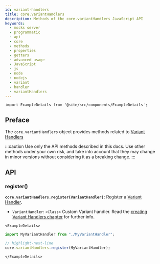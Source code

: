 ```yaml
---
id: variant-handlers
title: core.variantHandlers
description: Methods of the core.variantHandlers JavaScript API
keywords:
  - mocks server
  - programmatic
  - api
  - core
  - methods
  - properties
  - getters
  - advanced usage
  - JavaScript
  - js
  - node
  - nodejs
  - variant
  - handler
  - variantHandlers
---
```


```mdx-code-block
import ExampleDetails from '@site/src/components/ExampleDetails';
```

## Preface

The `core.variantHandlers` object provides methods related to [Variant Handlers](variant-handlers/intro.md)

:::caution
Use only the API methods described in this docs. Use other methods under your own risk, and take into account that they may change in minor versions without considering it as a breaking change.
:::

## API

### register()

__`core.variantHandlers.register(VariantHandler)`__: Register a [Variant Handler](variant-handlers/intro.md).
* `VariantHandler`: `<Class>` Custom Variant handler. Read the [creating Variant Handlers chapter](variant-handlers/development.md) for further info.

```mdx-code-block
<ExampleDetails>
```

```js
import MyVariantHandler from "./MyVariantHandler";

// highlight-next-line
core.variantHandlers.register(MyVariantHandler);
```

```mdx-code-block
</ExampleDetails>
```

